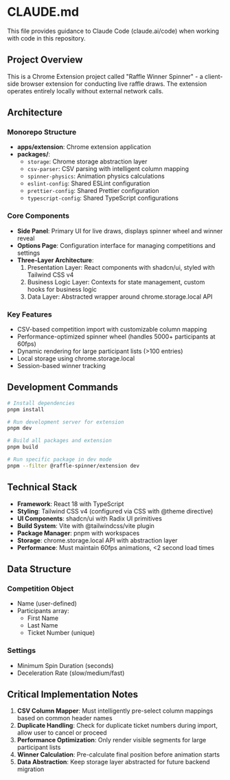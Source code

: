 # CLAUDE.md

This file provides guidance to Claude Code (claude.ai/code) when working with code in this repository.

## Project Overview

This is a Chrome Extension project called "Raffle Winner Spinner" - a client-side browser extension for conducting live raffle draws. The extension operates entirely locally without external network calls.

## Architecture

### Monorepo Structure

- **apps/extension**: Chrome extension application
- **packages/**:
  - `storage`: Chrome storage abstraction layer
  - `csv-parser`: CSV parsing with intelligent column mapping
  - `spinner-physics`: Animation physics calculations
  - `eslint-config`: Shared ESLint configuration
  - `prettier-config`: Shared Prettier configuration
  - `typescript-config`: Shared TypeScript configurations

### Core Components

- **Side Panel**: Primary UI for live draws, displays spinner wheel and winner reveal
- **Options Page**: Configuration interface for managing competitions and settings
- **Three-Layer Architecture**:
  1. Presentation Layer: React components with shadcn/ui, styled with Tailwind CSS v4
  2. Business Logic Layer: Contexts for state management, custom hooks for business logic
  3. Data Layer: Abstracted wrapper around chrome.storage.local API

### Key Features

- CSV-based competition import with customizable column mapping
- Performance-optimized spinner wheel (handles 5000+ participants at 60fps)
- Dynamic rendering for large participant lists (>100 entries)
- Local storage using chrome.storage.local
- Session-based winner tracking

## Development Commands

```bash
# Install dependencies
pnpm install

# Run development server for extension
pnpm dev

# Build all packages and extension
pnpm build

# Run specific package in dev mode
pnpm --filter @raffle-spinner/extension dev
```

## Technical Stack

- **Framework**: React 18 with TypeScript
- **Styling**: Tailwind CSS v4 (configured via CSS with @theme directive)
- **UI Components**: shadcn/ui with Radix UI primitives
- **Build System**: Vite with @tailwindcss/vite plugin
- **Package Manager**: pnpm with workspaces
- **Storage**: chrome.storage.local API with abstraction layer
- **Performance**: Must maintain 60fps animations, <2 second load times

## Data Structure

### Competition Object

- Name (user-defined)
- Participants array:
  - First Name
  - Last Name
  - Ticket Number (unique)

### Settings

- Minimum Spin Duration (seconds)
- Deceleration Rate (slow/medium/fast)

## Critical Implementation Notes

1. **CSV Column Mapper**: Must intelligently pre-select column mappings based on common header names
2. **Duplicate Handling**: Check for duplicate ticket numbers during import, allow user to cancel or proceed
3. **Performance Optimization**: Only render visible segments for large participant lists
4. **Winner Calculation**: Pre-calculate final position before animation starts
5. **Data Abstraction**: Keep storage layer abstracted for future backend migration
